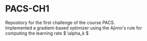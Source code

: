 # PACS-CH1
Repository for the first challenge of the course PACS. 
<br>
Implemented a gradient-based optimizer using the Ajirno's rule for computing the learning rate $ \alpha_k $

